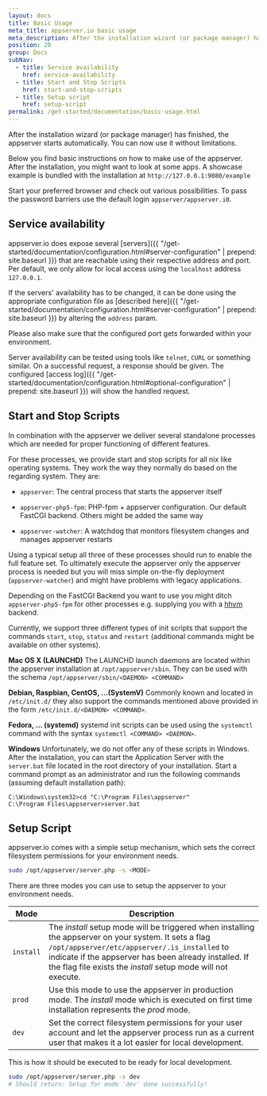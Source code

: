 ```yaml
---
layout: docs
title: Basic Usage
meta_title: appserver.io basic usage
meta_description: After the installation wizard (or package manager) has finished, the appserver starts automatically. You can now use it without limitations.
position: 20
group: Docs
subNav:
  - title: Service availability
    href: service-availability
  - title: Start and Stop Scripts
    href: start-and-stop-scripts
  - title: Setup script
    href: setup-script
permalink: /get-started/documentation/basic-usage.html
---
```


After the installation wizard (or package manager) has finished, the appserver starts automatically. You can now use it without limitations.

Below you find basic instructions on how to make use of the appserver. After the installation, you might want to look at some apps. A showcase example is bundled with the installation at `http://127.0.0.1:9080/example`

Start your preferred browser and check out various possibilities. To pass the password barriers use
the default login `appserver/appserver.i0`.

## Service availability

appserver.io does expose several [servers]({{ "/get-started/documentation/configuration.html#server-configuration" | prepend: site.baseurl }}) that are reachable using their respective address and port.
Per default, we only allow for local access using the `localhost` address `127.0.0.1`.

If the servers' availability has to be changed, it can be done using the appropriate configuration file as [described here]({{ "/get-started/documentation/configuration.html#server-configuration" | prepend: site.baseurl }}) by altering the `address` param.

Please also make sure that the configured port gets forwarded within your environment.

Server availability can be tested using tools like `telnet`, `CURL` or something similar.
On a successful request, a response should be given. The configured [access log]({{ "/get-started/documentation/configuration.html#optional-configuration" | prepend: site.baseurl }}) will show the handled request.

## Start and Stop Scripts

In combination with the appserver we deliver several standalone processes which are needed for proper 
functioning of different features.

For these processes, we provide start and stop scripts for all nix like operating systems.
They work the way they normally do based on the regarding system. They are:

* `appserver`: The central process that starts the appserver itself

* `appserver-php5-fpm`: PHP-fpm + appserver configuration. Our default FastCGI backend. Others might
  be added the same way

* `appserver-watcher`: A watchdog that monitors filesystem changes and manages appserver restarts

Using a typical setup all three of these processes should run to enable the full feature set. To 
ultimately execute the appserver only the appserver process is needed but you will miss simple on-the-fly 
deployment (`appserver-watcher`) and might have problems with legacy applications.

Depending on the FastCGI Backend you want to use you might ditch `appserver-php5-fpm` for other 
processes e.g. supplying you with a [hhvm](http://hhvm.com/) backend.

Currently, we support three different types of init scripts that support the commands `start`, `stop`,
`status` and `restart` (additional commands might be available on other systems).

**Mac OS X (LAUNCHD)**
The LAUNCHD launch daemons are located within the appserver installation at `/opt/appserver/sbin`.
They can be used with the schema `/opt/appserver/sbin/<DAEMON> <COMMAND>`

**Debian, Raspbian, CentOS, ...(SystemV)**
Commonly known and located in `/etc/init.d/` they also support the commands mentioned above provided 
in the form `/etc/init.d/<DAEMON> <COMMAND>`.

**Fedora, ... (systemd)**
systemd init scripts can be used using the `systemctl` command with the syntax `systemctl <COMMAND> <DAEMON>`.

**Windows**
Unfortunately, we do not offer any of these scripts in Windows. After the installation, you can start the 
Application Server with the ``server.bat`` file located in the root directory of your installation.
Start a command prompt as an administrator and run the following commands
(assuming default installation path):

```
C:\Windows\system32>cd "C:\Program Files\appserver"
C:\Program Files\appserver>server.bat
```

## Setup Script

appserver.io comes with a simple setup mechanism, which sets the correct filesystem permissions for your environment needs.

```bash
sudo /opt/appserver/server.php -s <MODE>
```

There are three modes you can use to setup the appserver to your environment needs.

| Mode      | Description |
| ----------| ----------- |
| `install` | The *install* setup mode will be triggered when installing the appserver on your system. It sets a flag `/opt/appserver/etc/appserver/.is_installed` to indicate if the appserver has been already installed. If the flag file exists the *install* setup mode will not execute. |
| `prod`    | Use this mode to use the appserver in production mode. The *install* mode which is executed on first time installation represents the *prod* mode. |
| `dev`     | Set the correct filesystem permissions for your user account and let the appserver process run as a current user that makes it a lot easier for local development. |

This is how it should be executed to be ready for local development.

```bash
sudo /opt/appserver/server.php -s dev
# Should return: Setup for mode 'dev' done successfully!
```
